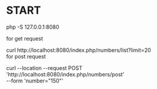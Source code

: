 # START
php -S 127.0.0.1:8080

for get request

curl  http://localhost:8080/index.php/numbers/list\?limit\=20  
for post request

curl --location --request POST 'http://localhost:8080/index.php/numbers/post' \
--form 'number="150"'
